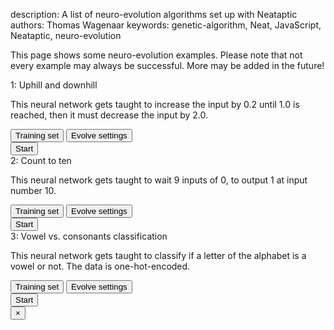 description: A list of neuro-evolution algorithms set up with Neataptic
authors: Thomas Wagenaar
keywords: genetic-algorithm, Neat, JavaScript, Neataptic, neuro-evolution

This page shows some neuro-evolution examples. Please note that not every example
may always be successful. More may be added in the future!

<div class="panel panel-warning autocollapse">
  <div class="panel-heading clickable">
    1: Uphill and downhill
  </div>
  <div class="panel-body">
    <p class="small">This neural network gets taught to increase the input by 0.2 until 1.0 is reached, then it must decrease the input by 2.0.</p>
    <button type="button" class="btn btn-default" onclick="showModal(1, 0)">Training set</button>
    <button type="button" class="btn btn-default" onclick="showModal(1, 1)">Evolve settings</button>
    <div class="btn-group">
      <button type="button" class="btn btn-warning" onclick="run(1)">Start</button>
      <button type="button" class="btn btn-default status1" style="display: none" onclick="showModal(1, 2)">Status</button>
      <button type="button" class="btn btn-danger error1" style="display: none">Error</button>
    </div>
    <svg class="example1" style="display: none"/>
  </div>
</div>
<div class="panel panel-warning autocollapse">
  <div class="panel-heading clickable">
    2: Count to ten
  </div>
  <div class="panel-body">
    <p class="small">This neural network gets taught to wait 9 inputs of 0, to output 1 at input number 10.</p>
    <button type="button" class="btn btn-default" onclick="showModal(2, 0)">Training set</button>
    <button type="button" class="btn btn-default" onclick="showModal(2, 1)">Evolve settings</button>
    <div class="btn-group">
      <button type="button" class="btn btn-warning" onclick="run(2)">Start</button>
      <button type="button" class="btn btn-default status2" style="display: none" onclick="showModal(2, 2)">Status</button>
      <button type="button" class="btn btn-danger error2" style="display: none">Error</button>
    </div>
    <svg class="example2" style="display: none"/>
  </div>
</div>

<div class="panel panel-warning autocollapse">
  <div class="panel-heading clickable">
    3: Vowel vs. consonants classification
  </div>
  <div class="panel-body">
    <p class="small">This neural network gets taught to classify if a letter of the alphabet is a vowel or not. The data is one-hot-encoded.</p>
    <button type="button" class="btn btn-default" onclick="showModal(3, 0)">Training set</button>
    <button type="button" class="btn btn-default" onclick="showModal(3, 1)">Evolve settings</button>
    <div class="btn-group">
      <button type="button" class="btn btn-warning" onclick="run(3)">Start</button>
      <button type="button" class="btn btn-default status3" style="display: none" onclick="showModal(3, 2)">Status</button>
      <button type="button" class="btn btn-danger error3" style="display: none">Error</button>
    </div>
    <svg class="example3" style="display: none"/>
  </div>
</div>

<div class="modal fade" id="modal" role="dialog">
  <div class="modal-dialog">
    <div class="modal-content">
      <div class="modal-header">
        <button type="button" class="close" data-dismiss="modal">&times;</button>
        <h4 class="modal-title"></h4>
      </div>
      <div class="modal-body">
        <pre class="modalcontent"></pre>
      </div>
    </div>
  </div>
</div>
